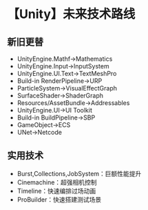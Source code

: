 # 【Unity】未来技术路线

## 新旧更替

- UnityEngine.Mathf->Mathematics
- UnityEngine.Input->InputSystem
- UnityEngine.UI.Text->TextMeshPro
- Build-in RenderPipeline->URP
- ParticleSystem->VisualEffectGraph
- SurfaceShader->ShaderGraph
- Resources/AssetBundle->Addressables
- UnityEngine.UI->UI Toolkit
- Build-in BuildPipeline->SBP
- GameObject->ECS
- UNet->Netcode

## 实用技术

- Burst,Collections,JobSystem：巨额性能提升
- Cinemachine：超强相机控制
- Timeline：快速编排过场动画
- ProBuilder：快速搭建测试场景
